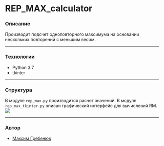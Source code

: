 # REP_MAX_calculator
### Описание
Производит подсчет одноповторного максимума на основании нескольких повторений с меньшим весом.
___
### Технологии
- Python 3.7
- tkinter
___
### Структура
В модуле ```rep_max.py``` производится расчет значений.
В модуле ```rep_max_tkinter.py``` описан графический интерфейс для вычислений RM.
![](https://sun9-25.userapi.com/impg/7Pazc7_4-df7x86EkCDbPG_uZIpTUxdmDKARgQ/gv-ulAvceE4.jpg?size=265x219&quality=96&sign=6916bd5212608512fb0ee63ef5892adf&type=album)
___
### Автор
- [Максим Гребенюк](https://github.com/Max-arys)